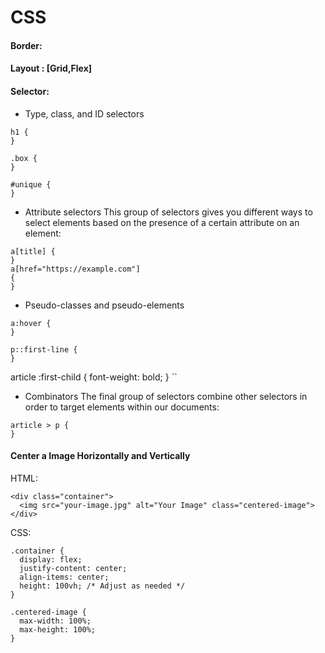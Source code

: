 # CSS

#### Border:

#### Layout : [Grid,Flex]

#### Selector:

* Type, class, and ID selectors

```
h1 {
}

.box {
}

#unique {
}
```

* Attribute selectors
This group of selectors gives you different ways to select elements based on the presence of a certain attribute on an element:
```
a[title] {
}
a[href="https://example.com"]
{
}
```

* Pseudo-classes and pseudo-elements
```
a:hover {
}

p::first-line {
}
```

article :first-child {
  font-weight: bold;
}
``

* Combinators
The final group of selectors combine other selectors in order to target elements within our documents:
```
article > p {
}
```

#### Center a Image Horizontally and Vertically

HTML:
```
<div class="container">
  <img src="your-image.jpg" alt="Your Image" class="centered-image">
</div>
```
CSS:
```
.container {
  display: flex;
  justify-content: center;
  align-items: center;
  height: 100vh; /* Adjust as needed */
}

.centered-image {
  max-width: 100%;
  max-height: 100%;
}
```
